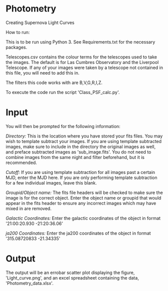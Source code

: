 # Photometry
Creating Supernova Light Curves

How to run:

This is to be run using Python 3. See Requirements.txt for the necessary packages.

Telescopes.csv contains the colour terms for the telescopes used to take the images. The default is for Las Cumbres Observatory and the Liverpool Telescope. If any of your images were taken by a telescope not contained in this file, you will need to add this in.

The filters this code works with are B,V,G,R,I,Z.

To execute the code run the script 'Class_PSF_calc.py'.

# Input

You will then be prompted for the following information:

*Directory:*
This is the location where you have stored your fits files.
You may wish to template subtract your images. If you are using template subtracted images, make sure to include in the directory the original images as well, and preface subtracted images as 'sub_image.fits'. You do not need to combine images from the same night and filter beforehand, but it is recommended.

*Cutoff:*
If you are using template subtraction for all images past a certain MJD, enter the MJD here. If you are only performing template subtraction for a few individual images, leave this blank.

*Groupid/Object name:*
The fits file headers will be checked to make sure the image is for the correct object. Enter the object name or groupid that would appear in the fits header to ensure any incorrect images which may have mixed in are removed.

*Galactic Coordinates:*
Enter the galactic coordinates of the object in format '21:00:20.930 -21:20:36.06'

*ja200 Coordinates:*
Enter the ja200 coordinates of the object in format '315.08720833 -21.34335'

# Output

The output will be an errobar scatter plot displaying the figure, 'Light_curve.png', and an excel spreadsheet containing the data, 'Photometry_data.xlsx'.

